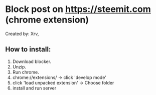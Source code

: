# Block post on https://steemit.com (chrome extension)
Created by: Xrv,
## How to install:
1. Download blocker.
2. Unzip.
3. Run chrome.
4. chrome://extensions/ -> click 'develop mode'
5. click 'load unpacked extension' -> Choose folder
6. install and run server


